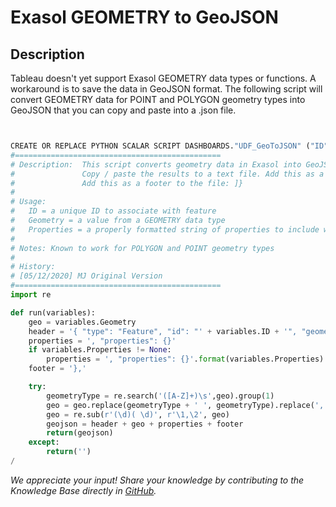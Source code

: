 # Exasol GEOMETRY to GeoJSON 
## Description

Tableau doesn't yet support Exasol GEOMETRY data types or functions. A workaround is to save the data in GeoJSON format. The following script will convert GEOMETRY data for POINT and POLYGON geometry types into GeoJSON that you can copy and paste into a .json file. 


```python


CREATE OR REPLACE PYTHON SCALAR SCRIPT DASHBOARDS."UDF_GeoToJSON" ("ID" VARCHAR(1000), "Geometry" VARCHAR(2000000), "Properties" VARCHAR(10000)) RETURNS VARCHAR(2000000) AS
#==============================================
# Description:  This script converts geometry data in Exasol into GeoJSON features. A comma is added to the end o every result, which will need to be removed from the last record.
#               Copy / paste the results to a text file. Add this as a header to the file: {"type": "FeatureCollection","features": [
#               Add this as a footer to the file: ]}
#
# Usage:
#   ID = a unique ID to associate with feature
#   Geometry = a value from a GEOMETRY data type
#   Properties = a properly formatted string of properties to include with the feature (e.g. {"property1": "string1", "property2": value2})
#
# Notes: Known to work for POLYGON and POINT geometry types
#
# History:
# [05/12/2020] MJ Original Version
#==============================================
import re

def run(variables):
    geo = variables.Geometry
    header = '{ "type": "Feature", "id": "' + variables.ID + '", "geometry": '
    properties = ', "properties": {}'
    if variables.Properties != None:
        properties = ', "properties": {}'.format(variables.Properties)
    footer = '},'

    try:
        geometryType = re.search('([A-Z]+)\s',geo).group(1)
        geo = geo.replace(geometryType + ' ', geometryType).replace(', ', '], [').replace(geometryType,'{ "type": "' + geometryType.title() + '", "coordinates": ' + ('' if geometryType == 'POINT' else '[')).replace('(','[').replace(')',']') + ('' if geometryType == 'POINT' else ']') + '}'
        geo = re.sub(r'(\d)( \d)', r'\1,\2', geo)
        geojson = header + geo + properties + footer
        return(geojson)
    except:
        return('')
/
```

*We appreciate your input! Share your knowledge by contributing to the Knowledge Base directly in [GitHub](https://github.com/exasol/public-knowledgebase).* 